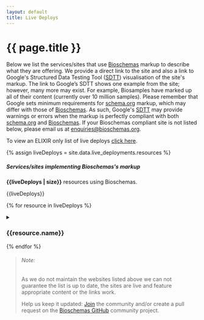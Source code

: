 ```yaml
---
layout: default
title: Live Deploys
---
```


# {{ page.title }}

Below we list the services/sites that use [Bioschemas](http://bioschemas.org) markup to describe what they are offering. We provide a direct link to the site and also a link to Google's Structured Data Testing Tool ([SDTT](https://search.google.com/structured-data/testing-tool)) visualisation of the site's markup.
The link to Google’s SDTT shows one example from the site; however, many more may exist. For example, Biosamples have marked up all of their content (currently over 10 million samples).
Please remember that Google sets minimum requirements for [schema.org](http://schema.org) markup, which may differ with those of [Bioschemas](http://bioschemas.org). As such, Google's [SDTT](https://search.google.com/structured-data/testing-tool) may provide warnings or errors when the markup is perfectly compliant with both [schema.org](http://schema.org) and [Bioschemas](http://bioschemas.org).
If your Bioschemas compliant site is not listed below, please email us at [enquiries@bioschemas.org](mailto:enquiries@bioschemas.org).

To view an ELIXIR only list of live deploys [click here](./elixir).

{% assign liveDeploys = site.data.live_deployments.resources %}

##### Services/sites implementing Bioschemas's markup

__{{liveDeploys | size}}__ resources using Bioschemas.

{{liveDeploys}}

{% for resource in liveDeploys %}
  <details>
    <summary><h3>{{resource.name}}<a href="{{resource.url}}" target="_blank" style="border-bottom: none"> <i class="fas fa-external-link-alt"></i></a></h3>
    </summary>

    <ul>
      {% if resource.description %}
        <li><strong>Description:</strong> {{ resource.description }}</li>
      {% endif %}
      {% if resource.sitemap %}
        <li><strong>Sitemap:</strong> <a href="{{ resource.sitemap }}">{{ resource.sitemap }}</a></li>
      {% endif %}
      {% if resource.nodes %}
        <li><strong>Nodes:</strong>
        {% for node in resource.nodes %}
          {{ node }}
          {% unless forloop.last %}
            ,
          {% endunless %}
        {% endfor %}
        </li>
      {% endif %}
    </ul>
  </details>
{% endfor %}

> ###### Note:
> As we do not maintain the websites listed above we can not guarantee the list is up to date, the sites are live and feature appropriate content or the links work.
>
> Help us keep it updated: [Join](/howtojoin/) the community and/or create a pull request on the [Bioschemas GitHub](https://github.com/Bioschemas/bioschemas.github.io) community project.
